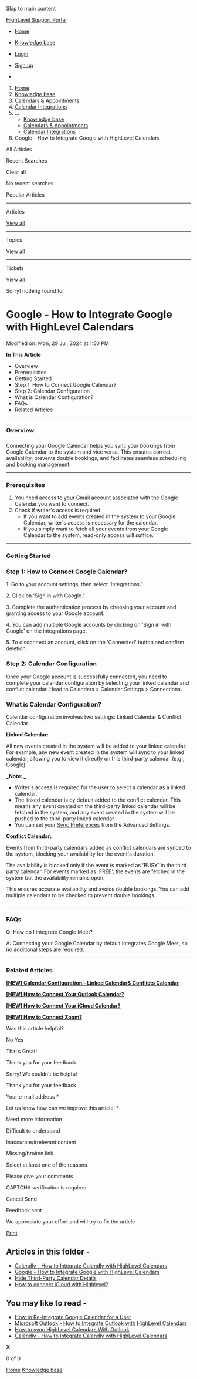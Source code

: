 Skip to main content

[ HighLevel Support Portal ](https://help.gohighlevel.com)

  * [ Home ](/support/home)
  * [ Knowledge base ](/support/solutions)

  * [Login](/support/login)
  * [Sign up](/support/signup)
  * 

  1. [Home](/support/home)
  2. [Knowledge base](/support/solutions)
  3. [Calendars & Appointments](/support/solutions/48000449585)
  4. [Calendar Integrations](/support/solutions/folders/155000000574)
  5. ... 
     * [Knowledge base](/support/solutions)
     * [Calendars & Appointments](/support/solutions/48000449585)
     * [Calendar Integrations](/support/solutions/folders/155000000574)
  6. Google - How to Integrate Google with HighLevel Calendars

All  Articles 

Recent Searches

Clear all

No recent searches

Popular Articles

* * *

Articles

[View all](/support/search/solutions)

* * *

Topics

[View all](/support/search/topics)

* * *

Tickets

[View all](/support/search/tickets)

Sorry! nothing found for   

# Google - How to Integrate Google with HighLevel Calendars

Modified on: Mon, 29 Jul, 2024 at 1:50 PM

**In This Article**

  * Overview
  * Prerequisites
  * Getting Started
  * Step 1: How to Connect Google Calendar?
  * Step 2: Calendar Configuration
  * What is Calendar Configuration?
  * FAQs
  * Related Articles

* * *

### **Overview**

###   

Connecting your Google Calendar helps you sync your bookings from Google Calendar to the system and vice versa. This ensures correct availability, prevents double bookings, and facilitates seamless scheduling and booking management.

* * *

### **Prerequisites**

  1. You need access to your Gmail account associated with the Google Calendar you want to connect.
  2. Check if writer's access is required:
     * If you want to add events created in the system to your Google Calendar, writer's access is necessary for the calendar.
     * If you simply want to fetch all your events from your Google Calendar to the system, read-only access will suffice.

* * *

### **Getting Started**

### **Step 1: How to Connect Google Calendar?**

1\. Go to your account settings, then select 'Integrations.'

2\. Click on 'Sign in with Google.'

3\. Complete the authentication process by choosing your account and granting access to your Google account.

4\. You can add multiple Google accounts by clicking on 'Sign in with Google' on the integrations page.

5\. To disconnect an account, click on the 'Connected' button and confirm deletion.

###   

### **Step 2: Calendar Configuration**

Once your Google account is successfully connected, you need to complete your calendar configuration by selecting your linked calendar and conflict calendar. Head to Calendars > Calendar Settings > Connections.

### **What is Calendar Configuration?**

Calendar configuration involves two settings: Linked Calendar & Conflict Calendar.

**Linked Calendar:**

All new events created in the system will be added to your linked calendar. For example, any new event created in the system will sync to your linked calendar, allowing you to view it directly on this third-party calendar (e.g., Google).

**_Note:  _**

  * Writer's access is required for the user to select a calendar as a linked calendar. 
  * The linked calendar is by default added to the conflict calendar. This means any event created on the third-party linked calendar will be fetched in the system, and any event created in the system will be pushed to the third-party linked calendar. 
  * You can set your [Sync Preferences](https://help.gohighlevel.com/support/solutions/articles/155000002374--new-calendar-configuration-linked-calendar-conflicts-calendar) from the Advanced Settings.

**Conflict Calendar:**

Events from third-party calendars added as conflict calendars are synced to the system, blocking your availability for the event's duration. 

The availability is blocked only if the event is marked as 'BUSY' in the third party calendar. For events marked as 'FREE', the events are fetched in the system but the availability remains open. 

This ensures accurate availability and avoids double bookings. You can add multiple calendars to be checked to prevent double bookings. 

###   

* * *

### **FAQs**

Q: How do I integrate Google Meet?

A: Connecting your Google Calendar by default integrates Google Meet, so no additional steps are required.

* * *

### **Related Articles**

**[[NEW] Calendar Configuration - Linked Calendar& Conflicts Calendar](https://help.gohighlevel.com/en/support/solutions/articles/155000002374)**

**[[NEW] How to Connect Your Outlook Calendar?](https://help.gohighlevel.com/en/support/solutions/articles/155000002371)**

**[](https://help.gohighlevel.com/en/support/solutions/articles/155000002369)[[NEW] How to Connect Your iCloud Calendar?](https://help.gohighlevel.com/en/support/solutions/articles/155000002370)**

**[[NEW] How to Connect Zoom?](https://help.gohighlevel.com/en/support/solutions/articles/155000002372)**

Was this article helpful?

No  Yes 

That’s Great!

Thank you for your feedback

Sorry! We couldn't be helpful

Thank you for your feedback

Your e-mail address *

Let us know how can we improve this article! *

Need more information 

Difficult to understand 

Inaccurate/irrelevant content 

Missing/broken link 

Select at least one of the reasons 

Please give your comments 

CAPTCHA verification is required. 

Cancel  Send 

Feedback sent

We appreciate your effort and will try to fix the article

[Print](javascript:print\(\))

## Articles in this folder -

  * [Calendly - How to Integrate Calendly with HighLevel Calendars](/support/solutions/articles/155000002373-calendly-how-to-integrate-calendly-with-highlevel-calendars)
  * [Google - How to Integrate Google with HighLevel Calendars](/support/solutions/articles/155000002369-google-how-to-integrate-google-with-highlevel-calendars)
  * [Hide Third-Party Calendar Details](/support/solutions/articles/155000003545-hide-third-party-calendar-details)
  * [How to connect iCloud with Highlevel?](/support/solutions/articles/155000001477-how-to-connect-icloud-with-highlevel-)

## You may like to read -

  * [How to Re-Integrate Google Calendar for a User](/support/solutions/articles/48001181302-how-to-re-integrate-google-calendar-for-a-user)
  * [Microsoft Outlook - How to Integrate Outlook with HighLevel Calendars](/support/solutions/articles/155000002371-microsoft-outlook-how-to-integrate-outlook-with-highlevel-calendars)
  * [How to sync HighLevel Calendars With Outlook](/support/solutions/articles/48001188796-how-to-sync-highlevel-calendars-with-outlook)
  * [Calendly - How to Integrate Calendly with HighLevel Calendars](/support/solutions/articles/155000002373-calendly-how-to-integrate-calendly-with-highlevel-calendars)

**X**

0 of 0 []()

[Home](/support/home) [Knowledge base](/support/solutions)

